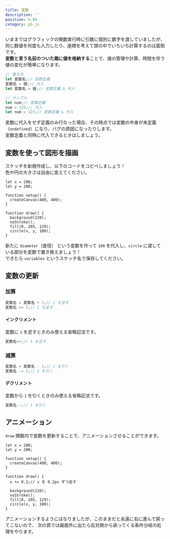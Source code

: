 ```yaml
---
title: 変数
description: ''
position: 6.04
category: p5.js
---
```


いままではグラフィックの関数実行時に引数に個別に数字を渡していましたが、同じ数値を何度も入力したり、座標を考えて頭の中でいちいち計算するのは面倒です。  
<strong>変数と言う名前のついた箱に値を格納する</strong>ことで、値の管理や計算、時間を伴う値の変化が簡単になります。

```javascript
// 書き方
let 変数名;// 変数定義
変数名 = 値;// 代入
let 変数名 = 値;// 変数定義 & 代入

// サンプル
let num;// 変数定義
num = 123;// 代入
let num = 123;// 変数定義 & 代入
```

<alert type="warning">

変数に代入をせず定義のみ行なった場合、その時点では変数の中身が未定義（`undefined`）になり、バグの原因になったりします。  
変数定義と同時に代入できるときはしましょう。

</alert>

## 変数を使って図形を描画

<alert type="success">

スケッチを新規作成し、以下のコードをコピペしましょう！  
色や円の大きさは自由に変えてください。

</alert>

```javascript[sketch.js]
let x = 200;
let y = 200;

function setup() {
  createCanvas(400, 400);
}

function draw() {
  background(220);
  noStroke();
  fill(0, 205, 129);
  circle(x, y, 100);
}
```

<live-demo src="/resource/livedemo/p5js/variables/circle/"></live-demo>

<alert type="success">

新たに `diameter`（直径） という変数を作って `100` を代入し、`circle` に渡している部分を変数で置き換えましょう！  
できたら `variables` というスケッチ名で保存してください。

</alert>


## 変数の更新

### 加算

```javascript
変数名 = 変数名 + 1;// 1 を足す
変数名 += 1;// 1 を足す
```

#### インクリメント
変数に `1` を足すときのみ使える省略記法です。

```javascript
変数名++;// 1 を足す
```

### 減算

```javascript
変数名 = 変数名 - 1;// 1 を引く
変数名 -= 1;// 1 を引く
```

#### デクリメント

変数から `1` を引くときのみ使える省略記法です。

```javascript
変数名--;// 1 を引く
```

## アニメーション

`draw` 関数内で変数を更新することで、アニメーションさせることができます。

```javascript[sketch.js]
let x = 200;
let y = 200;

function setup() {
  createCanvas(400, 400);
}

function draw() {
  x += 0.2;// x を 0.2px ずつ足す

  background(220);
  noStroke();
  fill(0, 205, 129);
  circle(x, y, 100);
}
```

<live-demo src="/resource/livedemo/p5js/variables/animation/"></live-demo>

アニメーションするようにはなりましたが、このままだと永遠に右に進んで戻ってこないので、
次の頁では画面外に出たら反対側から戻ってくる条件分岐の処理をやります。

<!-- ## データ型（プリミティブ型）

値の種類です。

### Number（数値）


### String（文字列）

文字をシングルクォーテーションまたはダブルクォーテーションで囲うと、文字列の値として扱えます。

`'Hello, world!'`

```javascript
let str = 'Hello, world!';
console.log(str);
```

### Boolean（真偽値）

`true` / `false` -->